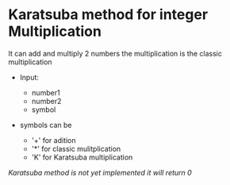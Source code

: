 # Karatsuba method for integer Multiplication

It can add and multiply 2 numbers
the multiplication is the classic multiplication

- Input:
  - number1
  - number2
  - symbol
	
- symbols can be
  - '+' for adition
  - '*' for classic mulitplication
  - 'K' for Karatsuba multiplication

*Karatsuba method is not yet implemented it will return 0*
